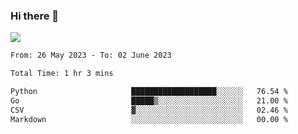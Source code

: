 ### Hi there 👋️

![](https://komarev.com/ghpvc/?username=Loner1024)

<!--START_SECTION:waka-->

```txt
From: 26 May 2023 - To: 02 June 2023

Total Time: 1 hr 3 mins

Python                     ███████████████████░░░░░░   76.54 %
Go                         █████▒░░░░░░░░░░░░░░░░░░░   21.00 %
CSV                        ▓░░░░░░░░░░░░░░░░░░░░░░░░   02.46 %
Markdown                   ░░░░░░░░░░░░░░░░░░░░░░░░░   00.00 %
```

<!--END_SECTION:waka-->



